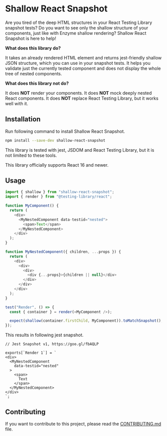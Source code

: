 # Shallow React Snapshot

Are you tired of the deep HTML structures in your React Testing Library snapshot tests? Do you want to see only the shallow structure of your components, just like with Enzyme shallow rendering? Shallow React Snapshot is here to help!

**What does this library do?**

It takes an already rendered HTML element and returns jest-friendly shallow JSON structure, which you can use in your snapshot tests. It helps you validate just the currently tested component and does not display the whole tree of nested components.

**What does this library not do?**

It does **NOT** render your components. It does **NOT** mock deeply nested React components. It does **NOT** replace React Testing Library, but it works well with it.

## Installation

Run following command to install Shallow React Snapshot.

```bash
npm install --save-dev shallow-react-snapshot
```

This library is tested with jest, JSDOM and React Testing Library, but it is not limited to these tools.

This library officially supports React 16 and newer.

## Usage

```javascript
import { shallow } from "shallow-react-snapshot";
import { render } from "@testing-library/react";

function MyComponent() {
  return (
    <div>
      <MyNestedComponent data-testid="nested">
        <span>Text</span>
      </MyNestedComponent>
    </div>
  );
}

function MyNestedComponent({ children, ...props }) {
  return (
    <div>
      <div>
        <div>
          <div {...props}>{children || null}</div>
        </div>
      </div>
    </div>
  );
}

test("Render", () => {
  const { container } = render(<MyComponent />);

  expect(shallow(container.firstChild, MyComponent)).toMatchSnapshot();
});
```

This results in following jest snapshot.

```
// Jest Snapshot v1, https://goo.gl/fbAQLP

exports[`Render 1`] = `
<div>
  <MyNestedComponent
    data-testid="nested"
  >
    <span>
      Text
    </span>
  </MyNestedComponent>
</div>
`;
```

## Contributing

If you want to contribute to this project, please read the [CONTRIBUTING.md](CONTRIBUTING.md) file.
